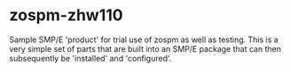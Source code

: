 # zospm-zhw110
Sample SMP/E 'product' for trial use of zospm as well as testing.
This is a very simple set of parts that are built into an SMP/E package
that can then subsequently be 'installed' and 'configured'.
